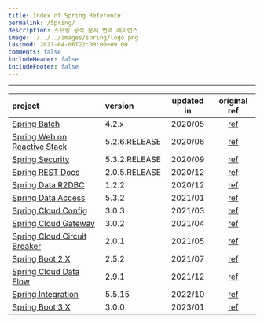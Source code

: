 ```yaml
---
title: Index of Spring Reference
permalink: /Spring/
description: 스프링 공식 문서 번역 레퍼런스
image: ./../../images/spring/logo.png
lastmod: 2021-04-06T22:00:00+09:00
comments: false
includeHeader: false
includeFooter: false
---
```


---

| project                                                                       | version       | updated in | original ref | 
|:------------------------------------------------------------------------------|:--------------|:----------:| :----------------: |
| [Spring Batch](/Spring%20Batch/contents/)                                     | 4.2.x         |  2020/05   | [ref](https://docs.spring.io/spring-batch/docs/4.2.x/reference/html/index-single.html) |
| [Spring Web on Reactive Stack](/Reactive%20Spring/contents/)                  | 5.2.6.RELEASE |  2020/06   | [ref](https://docs.spring.io/spring-framework/docs/5.2.6.RELEASE/spring-framework-reference/web-reactive.html) |
| [Spring Security](/Spring%20Security/contents/)                               | 5.3.2.RELEASE |  2020/09   | [ref](https://docs.spring.io/spring-security/site/docs/5.3.2.RELEASE/reference/html5/) |
| [Spring REST Docs](/Spring%20REST%20Docs/contents/)                           | 2.0.5.RELEASE |  2020/12   | [ref](https://docs.spring.io/spring-restdocs/docs/2.0.5.RELEASE/reference/html5/) |
| [Spring Data R2DBC](/Spring%20Data%20R2DBC/contents/)                         | 1.2.2         |  2020/12   | [ref](https://docs.spring.io/spring-data/r2dbc/docs/1.2.2/reference/html/#) |
| [Spring Data Access](/Spring%20Data%20Access/contents/)                       | 5.3.2         |  2021/01   | [ref](https://docs.spring.io/spring-framework/docs/5.3.2/reference/html/data-access.html) |
| [Spring Cloud Config](/Spring%20Cloud%20Config/contents/)                     | 3.0.3         |  2021/03   | [ref](https://docs.spring.io/spring-cloud-config/docs/3.0.3/reference/html/) |
| [Spring Cloud Gateway](/Spring%20Cloud%20Gateway/contents/)                   | 3.0.2         |  2021/04   | [ref](https://docs.spring.io/spring-cloud-gateway/docs/3.0.2/reference/html/) |
| [Spring Cloud Circuit Breaker](/Spring%20Cloud%20Circuit%20Breaker/contents/) | 2.0.1         |  2021/05   | [ref](https://docs.spring.io/spring-cloud-circuitbreaker/docs/2.0.1/reference/html/) |
| [Spring Boot 2.X](/Spring%20Boot/contents/)                                   | 2.5.2         |  2021/07   | [ref](https://docs.spring.io/spring-boot/docs/2.5.2/reference/htmlsingle/) |
| [Spring Cloud Data Flow](/Spring%20Cloud%20Data%20Flow/contents/)             | 2.9.1         |  2021/12   | [ref](https://dataflow.spring.io/docs/) |
| [Spring Integration](/Spring%20Integration/contents/)                         | 5.5.15        |  2022/10   | [ref](https://docs.spring.io/spring-integration/docs/5.5.15/reference/html/index-single.html) |
| [Spring Boot 3.X](/Spring%20Boot/3.x/contents/)                               | 3.0.0         |  2023/01   | [ref](https://docs.spring.io/spring-boot/docs/3.0.0/reference/htmlsingle/) |

